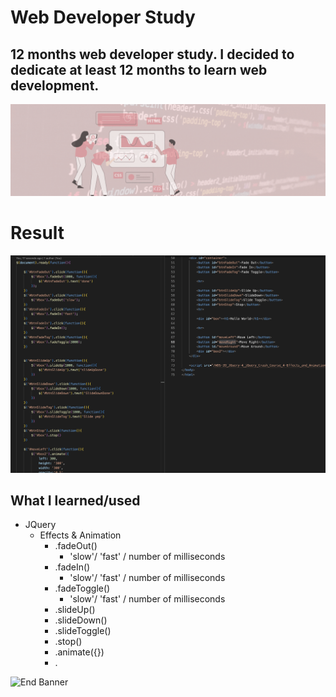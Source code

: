 # Web Developer Study
## 12 months web developer study. I decided to dedicate at least 12 months to learn web development.

![Begin Banner](/Documentation/top-1200x350.gif)
 
# Result
![Middle Banner](/WDS-39_JQuery-4_jQuery_Crash_Course_4-Effects_and_Animation/wds-39.png)
   
## What I learned/used
* JQuery
    * Effects & Animation
        * .fadeOut()
            * 'slow'/ 'fast' / number of milliseconds
        * .fadeIn()
            * 'slow'/ 'fast' / number of milliseconds
        * .fadeToggle()
            * 'slow'/ 'fast' / number of milliseconds
        * .slideUp()
        * .slideDown()
        * .slideToggle()
        * .stop()
        * .animate({})
        * .

        

   

![End Banner](/Documentation/botton-1200x350.gif)